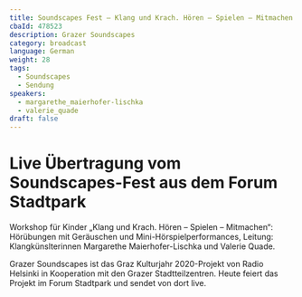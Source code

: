 ```yaml
---
title: Soundscapes Fest – Klang und Krach. Hören – Spielen – Mitmachen
cbaId: 478523
description: Grazer Soundscapes
category: broadcast
language: German
weight: 28
tags:
  - Soundscapes
  - Sendung
speakers:
  - margarethe_maierhofer-lischka
  - valerie_quade
draft: false
---
```

# Live Übertragung vom Soundscapes-Fest aus dem Forum Stadtpark

Workshop für Kinder „Klang und Krach. Hören – Spielen – Mitmachen“: Hörübungen mit Geräuschen und Mini-Hörspielperformances, Leitung: Klangkünslterinnen Margarethe Maierhofer-Lischka und Valerie Quade.

Grazer Soundscapes ist das Graz Kulturjahr 2020-Projekt von Radio Helsinki in Kooperation mit den Grazer Stadtteilzentren. Heute feiert das Projekt im Forum Stadtpark und sendet von dort live.
